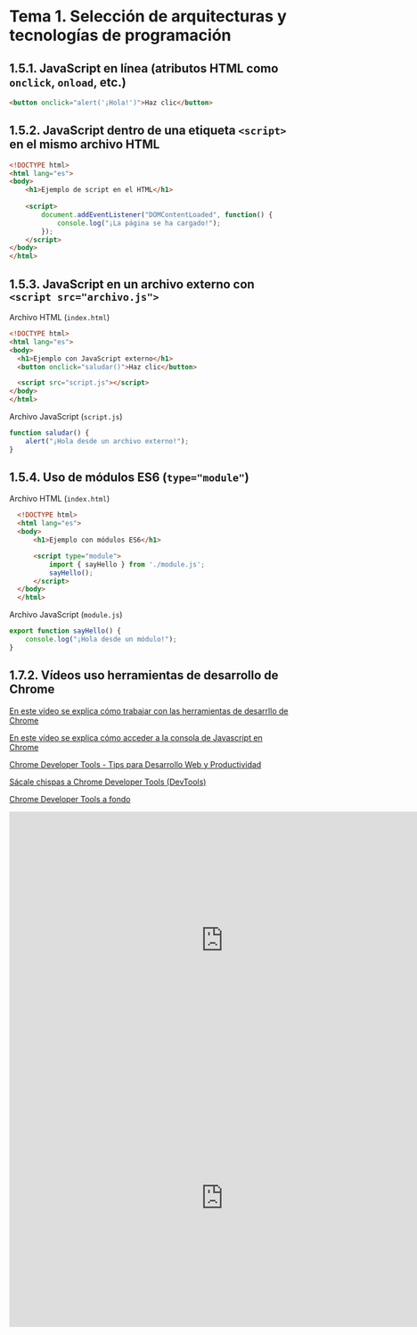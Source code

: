 # Tema 1. Selección de arquitecturas y tecnologías de programación

## 1.5.1. JavaScript en línea (atributos HTML como `onclick`, `onload`, etc.)

```html
<button onclick="alert('¡Hola!')">Haz clic</button>
```

## 1.5.2. JavaScript dentro de una etiqueta `<script>` en el mismo archivo HTML

```html
<!DOCTYPE html>
<html lang="es">
<body>
    <h1>Ejemplo de script en el HTML</h1>
    
    <script>
        document.addEventListener("DOMContentLoaded", function() {
            console.log("¡La página se ha cargado!");
        });
    </script>
</body>
</html>
```

## 1.5.3. JavaScript en un archivo externo con `<script src="archivo.js">`

Archivo HTML (`index.html`)

```html
<!DOCTYPE html>
<html lang="es">
<body>
  <h1>Ejemplo con JavaScript externo</h1>
  <button onclick="saludar()">Haz clic</button>

  <script src="script.js"></script>
</body>
</html>
```

Archivo JavaScript (`script.js`)

```javascript
function saludar() {
    alert("¡Hola desde un archivo externo!");
}
```


## 1.5.4. Uso de módulos ES6 (`type="module"`)

Archivo HTML (`index.html`)
```html
  <!DOCTYPE html>
  <html lang="es">
  <body>
      <h1>Ejemplo con módulos ES6</h1>

      <script type="module">
          import { sayHello } from './module.js';
          sayHello();
      </script>
  </body>
  </html>
```

Archivo JavaScript (`module.js`)

```javascript
export function sayHello() {
    console.log("¡Hola desde un módulo!");
}
```

## 1.7.2. Vídeos uso herramientas de desarrollo de Chrome

[En este vídeo se explica cómo trabajar con las herramientas de desarrllo de Chrome](https://www.youtube.com/embed/fxfeGzQDcS4)

[En este vídeo se explica cómo acceder a la consola de Javascript en Chrome](https://www.youtube.com/embed/hyo1JxdqDMg)

[Chrome Developer Tools - Tips para Desarrollo Web y Productividad](https://www.youtube.com/embed/BXN8oO4r3Qc)

[Sácale chispas a Chrome Developer Tools (DevTools)](https://www.youtube.com/embed/xBXYIs4-xJE)

[Chrome Developer Tools a fondo](https://www.youtube.com/embed/kHFZOBxbFDM)

<iframe width="768" height="462" src="https://www.youtube.com/embed/xBXYIs4-xJE" title="Sácale chispas a Chrome Developer Tools (DevTools)" frameborder="0" allow="accelerometer; autoplay; clipboard-write; encrypted-media; gyroscope; picture-in-picture; web-share" referrerpolicy="strict-origin-when-cross-origin" allowfullscreen></iframe>

<iframe width="768" height="462" src="https://www.youtube.com/embed/kHFZOBxbFDM" title="⚡🌍 Chrome Developer Tools a fondo" frameborder="0" allow="accelerometer; autoplay; clipboard-write; encrypted-media; gyroscope; picture-in-picture; web-share" referrerpolicy="strict-origin-when-cross-origin" allowfullscreen></iframe>
